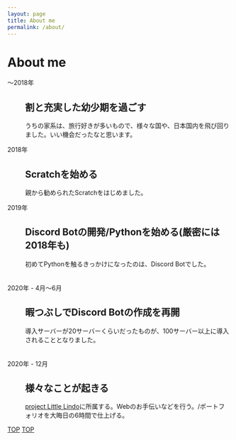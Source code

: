 ```yaml
---
layout: page
title: About me
permalink: /about/
---
```


# About me

<dl>
  <dt>〜2018年</dt>
    <dd>
      <h2>割と充実した幼少期を過ごす</h2>
      <p>うちの家系は、旅行好きが多いもので、様々な国や、日本国内を飛び回りました。いい機会だったなと思います。</p>
    </dd>
    <dt>2018年</dt>
    <dd>
      <h2>Scratchを始める</h2>
      <p>親から勧められたScratchをはじめました。</p>
    </dd>
    <dt>2019年</dt>
    <dd>
      <h2>Discord Botの開発/Pythonを始める(厳密には2018年も)</h2>
      <p>初めてPythonを触るきっかけになったのは、Discord Botでした。</p>
    </dd>
  　<dt>2020年 - 4月〜6月</dt>
    <dd>
      <h2>暇つぶしでDiscord Botの作成を再開</h2>
      <p>導入サーバーが20サーバーくらいだったものが、100サーバー以上に導入されることとなりました。</p>
    </dd>
  　<dt>2020年 - 12月</dt>
    <dd>
      <h2>様々なことが起きる</h2>
      <p><a href="https://littlelindo.jp">project Little Lindo</a>に所属する。Webのお手伝いなどを行う。/ポートフォリオを大晦日の6時間で仕上げる。</p>
    </dd>
  
  <a href="https://t-taku.app" class="btn btn-flat"><span>TOP</span></a>
  <a href="https://t-taku.app" class="btn-flat-l">TOP</a>
